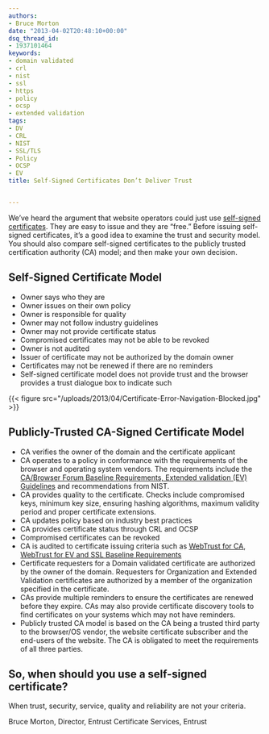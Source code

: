 ```yaml
---
authors:
- Bruce Morton
date: "2013-04-02T20:48:10+00:00"
dsq_thread_id:
- 1937101464
keywords:
- domain validated
- crl
- nist
- ssl
- https
- policy
- ocsp
- extended validation
tags:
- DV
- CRL
- NIST
- SSL/TLS
- Policy
- OCSP
- EV
title: Self-Signed Certificates Don’t Deliver Trust


---
```

We’ve heard the argument that website operators could just use [self-signed certificates](https://en.wikipedia.org/wiki/Self-signed_certificate). They are easy to issue and they are “free.” Before issuing self-signed certificates, it’s a good idea to examine the trust and security model. You should also compare self-signed certificates to the publicly trusted certification authority (CA) model; and then make your own decision.

## Self-Signed Certificate Model

  * Owner says who they are
  * Owner issues on their own policy
  * Owner is responsible for quality
  * Owner may not follow industry guidelines
  * Owner may not provide certificate status
  * Compromised certificates may not be able to be revoked
  * Owner is not audited
  * Issuer of certificate may not be authorized by the domain owner
  * Certificates may not be renewed if there are no reminders
  * Self-signed certificate model does not provide trust and the browser provides a trust dialogue box to indicate such

{{< figure src="/uploads/2013/04/Certificate-Error-Navigation-Blocked.jpg" >}} 

## Publicly-Trusted CA-Signed Certificate Model

  * CA verifies the owner of the domain and the certificate applicant
  * CA operates to a policy in conformance with the requirements of the browser and operating system vendors. The requirements include the [CA/Browser Forum Baseline Requirements, Extended validation (EV) Guidelines](https://www.cabforum.org/documents.html) and recommendations from NIST.
  * CA provides quality to the certificate. Checks include compromised keys, minimum key size, ensuring hashing algorithms, maximum validity period and proper certificate extensions.
  * CA updates policy based on industry best practices
  * CA provides certificate status through CRL and OCSP
  * Compromised certificates can be revoked
  * CA is audited to certificate issuing criteria such as [WebTrust for CA, WebTrust for EV and SSL Baseline Requirements](http://www.webtrust.org/homepage-documents/item27839.aspx)
  * Certificate requesters for a Domain validated certificate are authorized by the owner of the domain. Requesters for Organization and Extended Validation certificates are authorized by a member of the organization specified in the certificate.
  * CAs provide multiple reminders to ensure the certificates are renewed before they expire. CAs may also provide certificate discovery tools to find certificates on your systems which may not have reminders.
  * Publicly trusted CA model is based on the CA being a trusted third party to the browser/OS vendor, the website certificate subscriber and the end-users of the website. The CA is obligated to meet the requirements of all three parties.

## So, when should you use a self-signed certificate?

When trust, security, service, quality and reliability are not your criteria.

Bruce Morton, Director, Entrust Certificate Services, Entrust